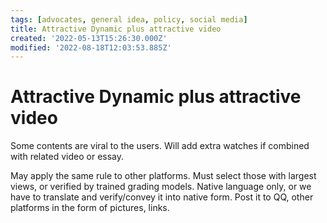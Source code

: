 ```yaml
---
tags: [advocates, general idea, policy, social media]
title: Attractive Dynamic plus attractive video
created: '2022-05-13T15:26:30.000Z'
modified: '2022-08-18T12:03:53.885Z'
---
```


# Attractive Dynamic plus attractive video

Some contents are viral to the users. Will add extra watches if combined with related video or essay.

May apply the same rule to other platforms. Must select those with largest views, or verified by trained grading models. Native language only, or we have to translate and verify/convey it into native form. Post it to QQ, other platforms in the form of pictures, links.
